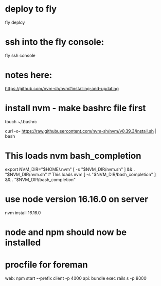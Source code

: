 # deploy to fly
fly deploy



# ssh into the fly console:
fly ssh console

# notes here:
https://github.com/nvm-sh/nvm#installing-and-updating
# install nvm - make bashrc file first

touch ~/.bashrc

curl -o- https://raw.githubusercontent.com/nvm-sh/nvm/v0.39.3/install.sh | bash

# This loads nvm bash_completion
export NVM_DIR="$HOME/.nvm"
[ -s "$NVM_DIR/nvm.sh" ] && \. "$NVM_DIR/nvm.sh"  # This loads nvm
[ -s "$NVM_DIR/bash_completion" ] && \. "$NVM_DIR/bash_completion"  


# use node version 16.16.0 on server
nvm install 16.16.0

# node and npm should now be installed






# procfile for foreman

web: npm start --prefix client -p 4000
api: bundle exec rails s -p 8000